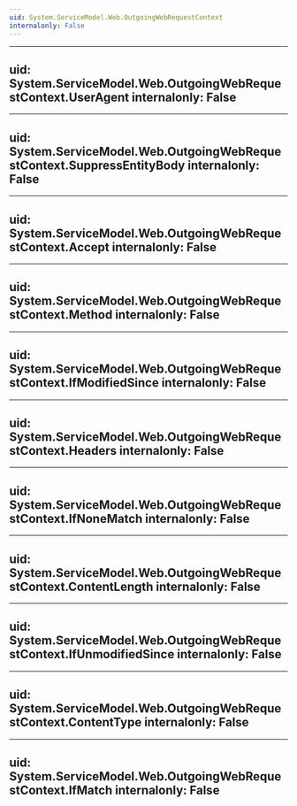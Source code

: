 ```yaml
---
uid: System.ServiceModel.Web.OutgoingWebRequestContext
internalonly: False
---
```


---
uid: System.ServiceModel.Web.OutgoingWebRequestContext.UserAgent
internalonly: False
---

---
uid: System.ServiceModel.Web.OutgoingWebRequestContext.SuppressEntityBody
internalonly: False
---

---
uid: System.ServiceModel.Web.OutgoingWebRequestContext.Accept
internalonly: False
---

---
uid: System.ServiceModel.Web.OutgoingWebRequestContext.Method
internalonly: False
---

---
uid: System.ServiceModel.Web.OutgoingWebRequestContext.IfModifiedSince
internalonly: False
---

---
uid: System.ServiceModel.Web.OutgoingWebRequestContext.Headers
internalonly: False
---

---
uid: System.ServiceModel.Web.OutgoingWebRequestContext.IfNoneMatch
internalonly: False
---

---
uid: System.ServiceModel.Web.OutgoingWebRequestContext.ContentLength
internalonly: False
---

---
uid: System.ServiceModel.Web.OutgoingWebRequestContext.IfUnmodifiedSince
internalonly: False
---

---
uid: System.ServiceModel.Web.OutgoingWebRequestContext.ContentType
internalonly: False
---

---
uid: System.ServiceModel.Web.OutgoingWebRequestContext.IfMatch
internalonly: False
---
